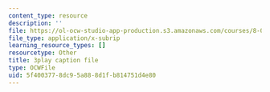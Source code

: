 ```yaml
---
content_type: resource
description: ''
file: https://ol-ocw-studio-app-production.s3.amazonaws.com/courses/8-01sc-classical-mechanics-fall-2016/5f4003778dc95a888d1fb814751d4e80_oILq3xz_XtU.vtt
file_type: application/x-subrip
learning_resource_types: []
resourcetype: Other
title: 3play caption file
type: OCWFile
uid: 5f400377-8dc9-5a88-8d1f-b814751d4e80
---
```

